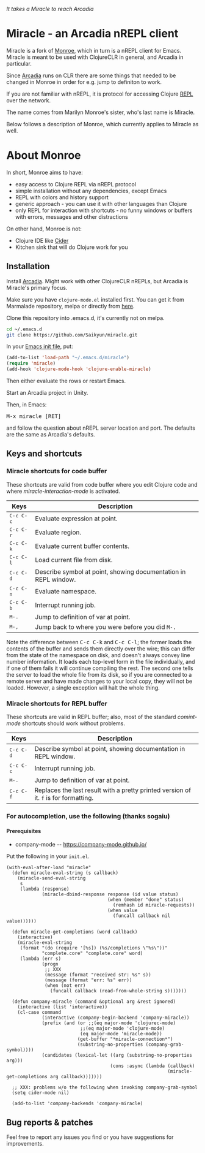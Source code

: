 _It takes a Miracle to reach Arcadia_

# Miracle - an Arcadia nREPL client
Miracle is a fork of [Monroe](https://github.com/sanel/monroe), which in turn is a nREPL client for Emacs. Miracle is meant to be used with ClojureCLR in general, and Arcadia in particular.

Since [Arcadia](https://github.com/arcadia-unity/Arcadia) runs on CLR there are some things that needed to be changed in Monroe in order for e.g. jump to definiton to work.

If you are not familiar with nREPL, it is protocol for accessing
Clojure [REPL](http://en.wikipedia.org/wiki/Read-eval-print_loop) over
the network.

The name comes from Marilyn Monroe's sister, who's last name is Miracle.

Below follows a description of Monroe, which currently applies to Miracle as well.

# About Monroe

In short, Monroe aims to have:

* easy access to Clojure REPL via nREPL protocol
* simple installation without any dependencies, except Emacs
* REPL with colors and history support
* generic approach - you can use it with other languages than Clojure
* only REPL for interaction with shortcuts - no funny windows or buffers with errors,
  messages and other distractions

On other hand, Monroe is not:

* Clojure IDE like [Cider](https://github.com/clojure-emacs/cider)
* Kitchen sink that will do Clojure work for you

## Installation

Install [Arcadia](https://github.com/arcadia-unity/Arcadia). Might work with other ClojureCLR nREPLs, but Arcadia is Miracle's primary focus.

Make sure you have `clojure-mode.el` installed first. You can get it
from Marmalade repository, melpa or directly from
[here](https://github.com/clojure-emacs/clojure-mode).

Clone this repository into .emacs.d, it's currently not on melpa.
```sh
cd ~/.emacs.d
git clone https://github.com/Saikyun/miracle.git
```

In your [Emacs init file](https://www.gnu.org/software/emacs/manual/html_node/emacs/Init-File.html), put:

```el
(add-to-list 'load-path "~/.emacs.d/miracle")
(require 'miracle)
(add-hook 'clojure-mode-hook 'clojure-enable-miracle)
```

Then either evaluate the rows or restart Emacs.

Start an Arcadia project in Unity.

Then, in Emacs:

<kbd>M-x miracle [RET]</kbd>

and follow the question about nREPL server location and port. The defaults are the same as Arcadia's defaults.

## Keys and shortcuts

### Miracle shortcuts for code buffer

These shortcuts are valid from code buffer where you edit Clojure
code and where *miracle-interaction-mode* is activated.

Keys                | Description
--------------------|----------------------------
<kbd>C-c C-c</kbd>  | Evaluate expression at point.
<kbd>C-c C-r</kbd>  | Evaluate region.
<kbd>C-c C-k</kbd>  | Evaluate current buffer contents.
<kbd>C-c C-l</kbd>  | Load current file from disk.
<kbd>C-c C-d</kbd>  | Describe symbol at point, showing documentation in REPL window.
<kbd>C-c C-n</kbd>  | Evaluate namespace.
<kbd>C-c C-b</kbd>  | Interrupt running job.
<kbd>M-.</kbd>      | Jump to definition of var at point.
<kbd>M-,</kbd>      | Jump back to where you were before you did `M-.`

Note the difference between <kbd>C-c C-k</kbd> and <kbd>C-c C-l</kbd>;
the former loads the contents of the buffer and sends them directly
over the wire; this can differ from the state of the namespace on
disk, and doesn't always convey line number information. It loads each
top-level form in the file individually, and if one of them fails it
will continue compiling the rest. The second one tells the server to
load the whole file from its disk, so if you are connected to a remote
server and have made changes to your local copy, they will not be
loaded. However, a single exception will halt the whole thing.

### Miracle shortcuts for REPL buffer

These shortcuts are valid in REPL buffer; also, most of the standard
*comint-mode* shortcuts should work without problems.

Keys                | Description
--------------------|----------------------------
<kbd>C-c C-d</kbd>  | Describe symbol at point, showing documentation in REPL window.
<kbd>C-c C-c</kbd>  | Interrupt running job.
<kbd>M-.</kbd>      | Jump to definition of var at point.
<kbd>C-c C-f</kbd>  | Replaces the last result with a pretty printed version of it. `f` is for formatting.

###  For autocompletion, use the following (thanks sogaiu)
#### Prerequisites

- company-mode -- https://company-mode.github.io/

Put the following in your `init.el`.

```
(with-eval-after-load "miracle"
  (defun miracle-eval-string (s callback)
    (miracle-send-eval-string
     s
     (lambda (response)
             (miracle-dbind-response response (id value status)
                                     (when (member "done" status)
                                       (remhash id miracle-requests))
                                     (when value
                                       (funcall callback nil value))))))

  (defun miracle-get-completions (word callback)
    (interactive)
    (miracle-eval-string
     (format "(do (require '[%s]) (%s/completions \"%s\"))"
             "complete.core" "complete.core" word)
     (lambda (err s)
             (progn
              ;; XXX
              (message (format "received str: %s" s))
              (message (format "err: %s" err))
              (when (not err)
                (funcall callback (read-from-whole-string s)))))))

  (defun company-miracle (command &optional arg &rest ignored)
    (interactive (list 'interactive))
    (cl-case command
             (interactive (company-begin-backend 'company-miracle))
             (prefix (and (or ;;(eq major-mode 'clojurec-mode)
                           ;;(eq major-mode 'clojure-mode)
                           (eq major-mode 'miracle-mode))
                          (get-buffer "*miracle-connection*")
                          (substring-no-properties (company-grab-symbol))))
             (candidates (lexical-let ((arg (substring-no-properties arg)))
                                      (cons :async (lambda (callback)
                                                           (miracle-get-completions arg callback)))))))

  ;; XXX: problems w/o the following when invoking company-grab-symbol
  (setq cider-mode nil)

  (add-to-list 'company-backends 'company-miracle)
```


## Bug reports & patches

Feel free to report any issues you find or you have suggestions for improvements.

